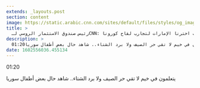 ```yaml
--- 
extends: _layouts.post 
section: content 
image: https://static.arabic.cnn.com/sites/default/files/styles/og_image_video_v1/public/2020/10/12/images/Sequence%2001.00_00_06_11.Still059.jpg?itok=caHOAkGg 
title: > 
  رئيس صندوق الاستثمار الروسي لـCNN: لهذا السبب اخترنا الإمارات لتجارب لقاح كورونا 
description: > 
  01:20يتعلمون في خيم لا تقي حر الصيف ولا برد الشتاء.. شاهد حال بعض أطفال سوريا 
date: 1602556036.455134 
--- 
```

01:20

يتعلمون في خيم لا تقي حر الصيف ولا برد الشتاء.. شاهد حال بعض أطفال سوريا